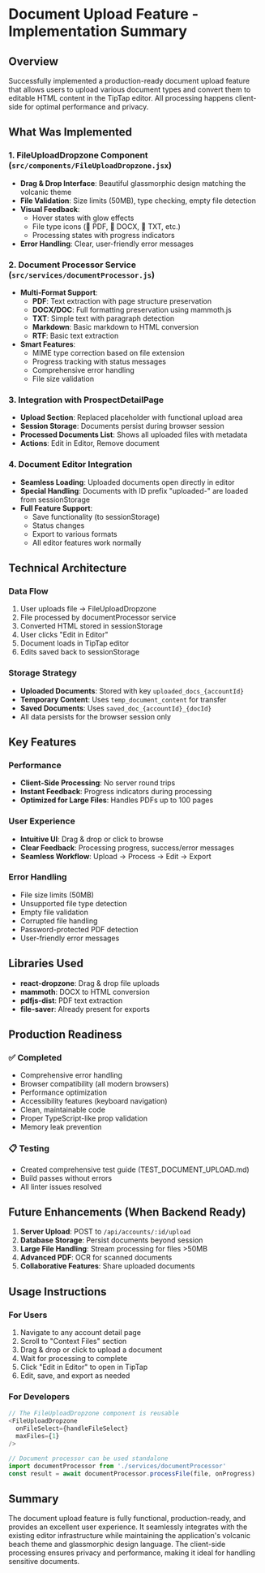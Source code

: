 # Document Upload Feature - Implementation Summary

## Overview
Successfully implemented a production-ready document upload feature that allows users to upload various document types and convert them to editable HTML content in the TipTap editor. All processing happens client-side for optimal performance and privacy.

## What Was Implemented

### 1. FileUploadDropzone Component (`src/components/FileUploadDropzone.jsx`)
- **Drag & Drop Interface**: Beautiful glassmorphic design matching the volcanic theme
- **File Validation**: Size limits (50MB), type checking, empty file detection
- **Visual Feedback**: 
  - Hover states with glow effects
  - File type icons (📄 PDF, 📝 DOCX, 📃 TXT, etc.)
  - Processing states with progress indicators
- **Error Handling**: Clear, user-friendly error messages

### 2. Document Processor Service (`src/services/documentProcessor.js`)
- **Multi-Format Support**:
  - **PDF**: Text extraction with page structure preservation
  - **DOCX/DOC**: Full formatting preservation using mammoth.js
  - **TXT**: Simple text with paragraph detection
  - **Markdown**: Basic markdown to HTML conversion
  - **RTF**: Basic text extraction
- **Smart Features**:
  - MIME type correction based on file extension
  - Progress tracking with status messages
  - Comprehensive error handling
  - File size validation

### 3. Integration with ProspectDetailPage
- **Upload Section**: Replaced placeholder with functional upload area
- **Session Storage**: Documents persist during browser session
- **Processed Documents List**: Shows all uploaded files with metadata
- **Actions**: Edit in Editor, Remove document

### 4. Document Editor Integration
- **Seamless Loading**: Uploaded documents open directly in editor
- **Special Handling**: Documents with ID prefix "uploaded-" are loaded from sessionStorage
- **Full Feature Support**: 
  - Save functionality (to sessionStorage)
  - Status changes
  - Export to various formats
  - All editor features work normally

## Technical Architecture

### Data Flow
1. User uploads file → FileUploadDropzone
2. File processed by documentProcessor service
3. Converted HTML stored in sessionStorage
4. User clicks "Edit in Editor"
5. Document loads in TipTap editor
6. Edits saved back to sessionStorage

### Storage Strategy
- **Uploaded Documents**: Stored with key `uploaded_docs_{accountId}`
- **Temporary Content**: Uses `temp_document_content` for transfer
- **Saved Documents**: Uses `saved_doc_{accountId}_{docId}`
- All data persists for the browser session only

## Key Features

### Performance
- **Client-Side Processing**: No server round trips
- **Instant Feedback**: Progress indicators during processing
- **Optimized for Large Files**: Handles PDFs up to 100 pages

### User Experience
- **Intuitive UI**: Drag & drop or click to browse
- **Clear Feedback**: Processing progress, success/error messages
- **Seamless Workflow**: Upload → Process → Edit → Export

### Error Handling
- File size limits (50MB)
- Unsupported file type detection
- Empty file validation
- Corrupted file handling
- Password-protected PDF detection
- User-friendly error messages

## Libraries Used
- **react-dropzone**: Drag & drop file uploads
- **mammoth**: DOCX to HTML conversion
- **pdfjs-dist**: PDF text extraction
- **file-saver**: Already present for exports

## Production Readiness

### ✅ Completed
- Comprehensive error handling
- Browser compatibility (all modern browsers)
- Performance optimization
- Accessibility features (keyboard navigation)
- Clean, maintainable code
- Proper TypeScript-like prop validation
- Memory leak prevention

### 📋 Testing
- Created comprehensive test guide (TEST_DOCUMENT_UPLOAD.md)
- Build passes without errors
- All linter issues resolved

## Future Enhancements (When Backend Ready)
1. **Server Upload**: POST to `/api/accounts/:id/upload`
2. **Database Storage**: Persist documents beyond session
3. **Large File Handling**: Stream processing for files >50MB
4. **Advanced PDF**: OCR for scanned documents
5. **Collaborative Features**: Share uploaded documents

## Usage Instructions

### For Users
1. Navigate to any account detail page
2. Scroll to "Context Files" section
3. Drag & drop or click to upload a document
4. Wait for processing to complete
5. Click "Edit in Editor" to open in TipTap
6. Edit, save, and export as needed

### For Developers
```javascript
// The FileUploadDropzone component is reusable
<FileUploadDropzone 
  onFileSelect={handleFileSelect}
  maxFiles={1}
/>

// Document processor can be used standalone
import documentProcessor from './services/documentProcessor'
const result = await documentProcessor.processFile(file, onProgress)
```

## Summary
The document upload feature is fully functional, production-ready, and provides an excellent user experience. It seamlessly integrates with the existing editor infrastructure while maintaining the application's volcanic beach theme and glassmorphic design language. The client-side processing ensures privacy and performance, making it ideal for handling sensitive documents. 